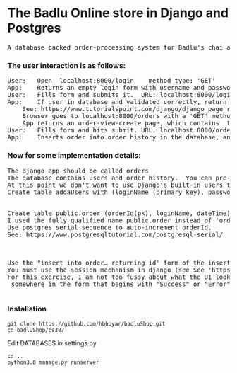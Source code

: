 #  The Badlu Online store in Django and Postgres
<pre>
A database backed order-processing system for Badlu's chai adda. Assume there are only three products for now: idli, chai and samosa.
</pre>
### The user interaction is as follows: 
<pre>
User:	Open  localhost:8000/login    method type: 'GET'
App:	Returns an empty login form with username and password
User:	Fills form and submits it.  URL: localhost:8000/login, method type 'POST'.   (Use http, not https)
App:	If user in database and validated correctly, return a redirect to localhost:8000/orders
	See: https://www.tutorialspoint.com/django/django_page_redirection.htm
	Browser goes to localhost:8000/orders with a 'GET' method
	App returns an order-view-create page, which contains  the last 5 orders (at most), one on each line, along with a form that has fields for the quantities to be ordered of each item. 
User:	Fills form and hits submit. URL: localhost:8000/orders, method_type: 'POST'. The parameters will automatically be encoded in the body of the request as 'samosa=10&idli=0&chai=10'. 
App:	Inserts order into order history in the database, and returns the order-view-create page, with the order history updated, and the form fields emptied. A status line at the bottom should be in green to convey acknowledgment, or in red to convey error.
</pre>
### Now for some implementation details: 
<pre>
The django app should be called orders
The database contains users and order history.  You can pre-populate the list of users
At this point we don't want to use Django's built-in users table. We'll just create our own. 
Create table addaUsers with (loginName (primary key), password) in postgres


Create table public.order (orderId(pk), loginName, dateTime)
I used the fully qualified name public.order instead of 'order' because the order is a reserved word. 
Use postgres serial sequence to auto-increment orderId. 
See: https://www.postgresqltutorial.com/postgresql-serial/



Use the "insert into order… returning id' form of the insert query (specific to postgres), so that the order id is returned in the confirmation message to the user.
You must use the session mechanism in django (see See 'https://docs.djangoproject.com/en/3.0/topics/http/sessions/'. This is to maintain continuity between the time the login screen is shown and subsequently the order is submitted.
For this exercise, I am not too fussy about what the UI looks like (for this exercise!). But for the sake of automated testing, the form fields should have the names 'idli', 'samosa', 'chai', and there should be a  <div id="status"> somewhere in the form that begins with "Success" or "Error". 

</pre>

### Installation
```
git clone https://github.com/hbhoyar/badluShop.git
cd badluShop/cs387
```
Edit DATABASES in settings.py<br>
```
cd ..
python3.8 manage.py runserver
```
